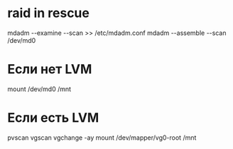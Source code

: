 # raid in rescue
mdadm --examine --scan >> /etc/mdadm.conf
mdadm --assemble --scan /dev/md0

# Если нет LVM
mount /dev/md0 /mnt

# Если есть LVM
pvscan
vgscan
vgchange -ay
mount /dev/mapper/vg0-root /mnt
